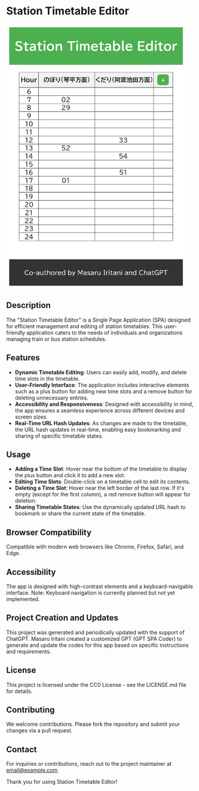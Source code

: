 # Station Timetable Editor

<a href="https://masaru-iritani.github.io/StationTimetableEditor/#%E3%81%AE%E3%81%BC%E3%82%8A%EF%BC%88%E7%90%B4%E5%B9%B3%E6%96%B9%E9%9D%A2%EF%BC%89|#7:02:;8:29:;9::;10::;11::;12::33;13:52:;14::;15::;16::;17:01:;18::;19::;20::;21::;22::;23::;24::"><img src="screenshot.png" alt="A screenshot of Station Timetable Editor authoring the timetable of Tsubojiri station" width="480" height="706"></a>

## Description
The "Station Timetable Editor" is a Single Page Application (SPA) designed for efficient management and editing of station timetables. This user-friendly application caters to the needs of individuals and organizations managing train or bus station schedules.

## Features

- **Dynamic Timetable Editing**: Users can easily add, modify, and delete time slots in the timetable.
- **User-Friendly Interface**: The application includes interactive elements such as a plus button for adding new time slots and a remove button for deleting unnecessary entries.
- **Accessibility and Responsiveness**: Designed with accessibility in mind, the app ensures a seamless experience across different devices and screen sizes.
- **Real-Time URL Hash Updates**: As changes are made to the timetable, the URL hash updates in real-time, enabling easy bookmarking and sharing of specific timetable states.

## Usage

- **Adding a Time Slot**: Hover near the bottom of the timetable to display the plus button and click it to add a new slot.
- **Editing Time Slots**: Double-click on a timetable cell to edit its contents.
- **Deleting a Time Slot**: Hover near the left border of the last row. If it's empty (except for the first column), a red remove button will appear for deletion.
- **Sharing Timetable States**: Use the dynamically updated URL hash to bookmark or share the current state of the timetable.

## Browser Compatibility
Compatible with modern web browsers like Chrome, Firefox, Safari, and Edge.

## Accessibility
The app is designed with high-contrast elements and a keyboard-navigable interface. Note: Keyboard navigation is currently planned but not yet implemented.

## Project Creation and Updates
This project was generated and periodically updated with the support of ChatGPT. Masaru Iritani created a customized GPT (GPT SPA Coder) to generate and update the codes for this app based on specific instructions and requirements.

## License
This project is licensed under the CC0 License - see the LICENSE.md file for details.

## Contributing
We welcome contributions. Please fork the repository and submit your changes via a pull request.

## Contact
For inquiries or contributions, reach out to the project maintainer at [email@example.com](mailto:email@example.com).

Thank you for using Station Timetable Editor!
